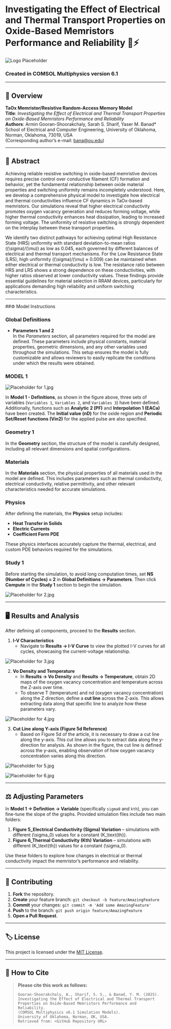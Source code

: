 # Investigating the Effect of Electrical and Thermal Transport Properties on Oxide-Based Memristors Performance and Reliability 🔬⚡

![Logo Placeholder](./assets/logo.png)

### Created in COMSOL Multiphysics version 6.1

---

## 📝 Overview

**TaOx Memristor/Resistive Random-Access Memory Model**  
**Title**: *Investigating the Effect of Electrical and Thermal Transport Properties on Oxide-Based Memristors Performance and Reliability*  
**Authors**: Armin Gooran-Shoorakchaly, Sarah S. Sharif, Yaser M. Banad*  
School of Electrical and Computer Engineering, University of Oklahoma, Norman, Oklahoma, 73019, USA  
(Corresponding author’s e-mail: [bana@ou.edu](mailto:bana@ou.edu))

---

## 📜 Abstract

Achieving reliable resistive switching in oxide-based memristive devices requires precise control over conductive filament (CF) formation and behavior, yet the fundamental relationship between oxide material properties and switching uniformity remains incompletely understood. Here, we develop a comprehensive physical model to investigate how electrical and thermal conductivities influence CF dynamics in TaOx-based memristors. Our simulations reveal that higher electrical conductivity promotes oxygen vacancy generation and reduces forming voltage, while higher thermal conductivity enhances heat dissipation, leading to increased forming voltage. The uniformity of resistive switching is strongly dependent on the interplay between these transport properties.

We identify two distinct pathways for achieving optimal High Resistance State (HRS) uniformity with standard deviation-to-mean ratios (\(\sigma\)/\(\mu\)) as low as 0.045, each governed by different balances of electrical and thermal transport mechanisms. For the Low Resistance State (LRS), high uniformity (\(\sigma\)/\(\mu\) ≈ 0.009) can be maintained when either electrical or thermal conductivity is low. The resistance ratio between HRS and LRS shows a strong dependence on these conductivities, with higher ratios observed at lower conductivity values. These findings provide essential guidelines for material selection in RRAM devices, particularly for applications demanding high reliability and uniform switching characteristics.

---

##⚙️ Model Instructions

### Global Definitions

- **Parameters 1 and 2**  
  In the *Parameters* section, all parameters required for the model are defined. These parameters include physical constants, material properties, geometric dimensions, and any other variables used throughout the simulations. This setup ensures the model is fully customizable and allows reviewers to easily replicate the conditions under which the results were obtained.

### MODEL 1

![Placeholder for 1.jpg](./assets/1.jpg)

In **Model 1 - Definitions**, as shown in the figure above, three sets of variables (`Variables 1`, `Variables 2`, and `Variables 3`) have been defined. Additionally, functions such as **Analytic 2 (PF)** and **Interpolation 1 (EACa)** have been created. The **Initial value (nD)** for the oxide region and **Periodic Set/Reset functions (Vin2)** for the applied pulse are also specified.

### Geometry 1
In the **Geometry** section, the structure of the model is carefully designed, including all relevant dimensions and spatial configurations.

### Materials
In the **Materials** section, the physical properties of all materials used in the model are defined. This includes parameters such as thermal conductivity, electrical conductivity, relative permittivity, and other relevant characteristics needed for accurate simulations.

### Physics
After defining the materials, the **Physics** setup includes:
- **Heat Transfer in Solids**  
- **Electric Currents**  
- **Coefficient Form PDE**

These physics interfaces accurately capture the thermal, electrical, and custom PDE behaviors required for the simulations.

### Study 1

Before starting the simulation, to avoid long computation times, set **NS (Number of Cycles) = 2** in **Global Definitions → Parameters**. Then click **Compute** in the **Study 1** section to begin the simulation.

![Placeholder for 2.jpg](./assets/2.jpg)

---

## 🖥️ Results and Analysis

After defining all components, proceed to the **Results** section.

1. **I-V Characteristics**  
   - Navigate to **Results → I-V Curve** to view the plotted I-V curves for all cycles, showcasing the current-voltage relationship.

![Placeholder for 3.jpg](./assets/3.jpg)

2. **Vo Density and Temperature**  
   - In **Results → Vo Density** and **Results → Temperature**, obtain 2D maps of the oxygen vacancy concentration and temperature across the Z-axis over time.
   - To observe T (temperature) and nd (oxygen vacancy concentration) along the Z direction, define a **cut line** across the Z-axis. This allows extracting data along that specific line to analyze how these parameters vary.

![Placeholder for 4.jpg](./assets/4.jpg)

3. **Cut Line along Y-axis (Figure 5d Reference)**  
   - Based on Figure 5d of the article, it is necessary to draw a cut line along the y-axis. This cut line allows you to extract data along the y-direction for analysis. As shown in the figure, the cut line is defined across the y-axis, enabling observation of how oxygen vacancy concentration varies along this direction.

![Placeholder for 5.jpg](./assets/5.jpg)

![Placeholder for 6.jpg](./assets/6.jpg)

---

## ⚖️ Adjusting Parameters

In **Model 1 → Definition → Variable** (specifically `sigma0` and `kth`), you can fine-tune the slope of the graphs. Provided simulation files include two main folders:
1. **Figure 5_Electrical Conductivity (Sigma) Variation** – simulations with different \(\sigma_0\) values for a constant \(K_\text{th}\).
2. **Figure 6_Thermal Conductivity (Kth) Variation** – simulations with different \(K_\text{th}\) values for a constant \(\sigma_0\).

Use these folders to explore how changes in electrical or thermal conductivity impact the memristor’s performance and reliability.

---

## 🤝 Contributing

1. **Fork** the repository.
2. **Create** your feature branch: `git checkout -b feature/AmazingFeature`
3. **Commit** your changes: `git commit -m 'Add some AmazingFeature'`
4. **Push** to the branch: `git push origin feature/AmazingFeature`
5. **Open a Pull Request**.

---

## 🏷 License

This project is licensed under the [MIT License](LICENSE).

---

## 📌 How to Cite

> **Please cite this work as follows:**
> ```
> Gooran-Shoorakchaly, A., Sharif, S. S., & Banad, Y. M. (2025). Investigating the Effect of Electrical and Thermal Transport Properties on Oxide-Based Memristors Performance and Reliability.
> (COMSOL Multiphysics v6.1 Simulation Models).
> University of Oklahoma, Norman, OK, USA.
> Retrieved from: <GitHub Repository URL>
> ```

